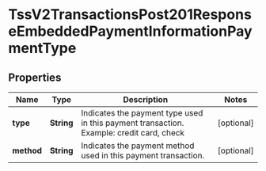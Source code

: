 
# TssV2TransactionsPost201ResponseEmbeddedPaymentInformationPaymentType

## Properties
Name | Type | Description | Notes
------------ | ------------- | ------------- | -------------
**type** | **String** | Indicates the payment type used in this payment transaction. Example: credit card, check |  [optional]
**method** | **String** | Indicates the payment method used in this payment transaction. |  [optional]




